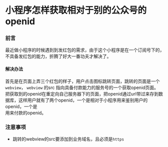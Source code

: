 # 小程序怎样获取相对于别的公众号的openid

### 前言
最近做小程序的时候遇到到发红包的需求，由于这个小程序是在一个订阅号下的，不具备发红包的能力，折腾了好大一番功夫才解决了。

#### 解决办法
首先是在页面上弄三个红包的样子，用户点击图标跳转页面，跳转的页面是一个 `webview`， `webview` 的src 指向具备付款能力的服务号的一个获取openid页面。  
把获取到的openid在重定向自己服务器下的页面，把openid通过url带过来存到数据库，这样用户就有了两个openid，一个是相对于小程序用来鉴别用户的openid，一个是  
用来付款的openid。

### 注意事项
* 跳转的webview的src要添加到业务域名，且必须是`https`  

